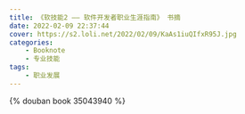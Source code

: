 ```yaml
---
title: 《软技能2 —— 软件开发者职业生涯指南》 书摘
date: 2022-02-09 22:37:44
cover: https://s2.loli.net/2022/02/09/KaAs1iuQIfxR95J.jpg
categories:
	- Booknote
	- 专业技能
tags:
	- 职业发展
---
```


{% douban book 35043940 %}
